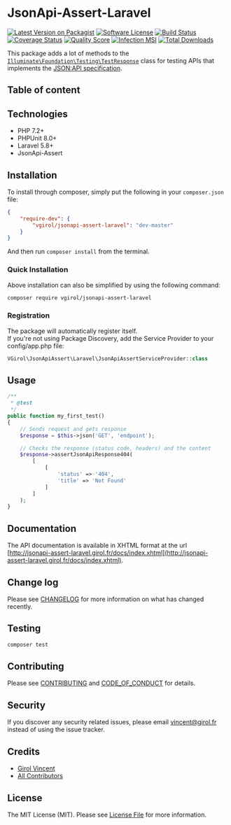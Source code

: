 # JsonApi-Assert-Laravel

[![Latest Version on Packagist][ico-version]][link-packagist]
[![Software License][ico-license]](LICENSE.md)
[![Build Status][ico-travis]][link-travis]
[![Coverage Status][ico-scrutinizer]][link-scrutinizer]
[![Quality Score][ico-code-quality]][link-code-quality]
[![Infection MSI][ico-mutation]][link-mutation]
[![Total Downloads][ico-downloads]][link-downloads]

This package adds a lot of methods to the [`Illuminate\Foundation\Testing\TestResponse`](https://laravel.com/api/5.8/Illuminate/Foundation/Testing/TestResponse.html) class for testing APIs that implements the [JSON:API specification](https://jsonapi.org/).

## Table of content

## Technologies

- PHP 7.2+
- PHPUnit 8.0+
- Laravel 5.8+
- JsonApi-Assert

## Installation

To install through composer, simply put the following in your `composer.json` file:

```json
{
    "require-dev": {
        "vgirol/jsonapi-assert-laravel": "dev-master"
    }
}
```

And then run `composer install` from the terminal.

### Quick Installation

Above installation can also be simplified by using the following command:

```sh
composer require vgirol/jsonapi-assert-laravel
```

### Registration

The package will automatically register itself.  
If you're not using Package Discovery, add the Service Provider to your config/app.php file:

```php
VGirol\JsonApiAssert\Laravel\JsonApiAssertServiceProvider::class
```

## Usage

```php
/**
 * @test
 */
public function my_first_test()
{
    // Sends request and gets response
    $response = $this->json('GET', 'endpoint');

    // Checks the response (status code, headers) and the content
    $response->assertJsonApiResponse404(
        [
            [
                'status' => '404',
                'title' => 'Not Found'
            ]
        ]
    );
}
```

## Documentation

The API documentation is available in XHTML format at the url [http://jsonapi-assert-laravel.girol.fr/docs/index.xhtml](http://jsonapi-assert-laravel.girol.fr/docs/index.xhtml).

## Change log

Please see [CHANGELOG](CHANGELOG.md) for more information on what has changed recently.

## Testing

``` bash
composer test
```

## Contributing

Please see [CONTRIBUTING](CONTRIBUTING.md) and [CODE_OF_CONDUCT](CODE_OF_CONDUCT.md) for details.

## Security

If you discover any security related issues, please email [vincent@girol.fr](mailto:vincent@girol.fr) instead of using the issue tracker.

## Credits

- [Girol Vincent][link-author]
- [All Contributors][link-contributors]

## License

The MIT License (MIT). Please see [License File](LICENSE.md) for more information.

[ico-version]: https://img.shields.io/packagist/v/VGirol/JsonApi-Assert-Laravel.svg?style=flat-square
[ico-license]: https://img.shields.io/badge/license-MIT-brightgreen.svg?style=flat-square
[ico-travis]: https://img.shields.io/travis/VGirol/JsonApi-Assert-Laravel/master.svg?style=flat-square
[ico-scrutinizer]: https://img.shields.io/scrutinizer/coverage/g/VGirol/JsonApi-Assert-Laravel.svg?style=flat-square
[ico-code-quality]: https://img.shields.io/scrutinizer/g/VGirol/JsonApi-Assert-Laravel.svg?style=flat-square
[ico-mutation]: https://badge.stryker-mutator.io/github.com/VGirol/JsonApi-Assert-Laravel/master
[ico-downloads]: https://img.shields.io/packagist/dt/VGirol/JsonApi-Assert-Laravel.svg?style=flat-square

[link-packagist]: https://packagist.org/packages/VGirol/JsonApi-Assert-Laravel
[link-travis]: https://travis-ci.org/VGirol/JsonApi-Assert-Laravel
[link-scrutinizer]: https://scrutinizer-ci.com/g/VGirol/JsonApi-Assert-Laravel/code-structure
[link-code-quality]: https://scrutinizer-ci.com/g/VGirol/JsonApi-Assert-Laravel
[link-downloads]: https://packagist.org/packages/VGirol/JsonApi-Assert-Laravel
[link-author]: https://github.com/VGirol
[link-mutation]: https://infection.github.io
[link-contributors]: ../../contributors
